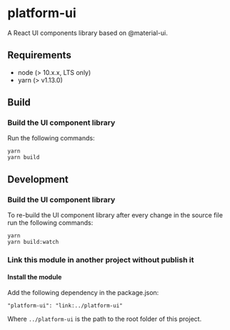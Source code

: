 # platform-ui

A React UI components library based on @material-ui.

## Requirements

* node (> 10.x.x, LTS only)
* yarn (> v1.13.0)

## Build

### Build the UI component library

Run the following commands:

```
yarn
yarn build
```

## Development

### Build the UI component library

To re-build the UI component library after every change in the source file run the following commands:

```
yarn
yarn build:watch
```

### Link this module in another project without publish it

#### Install the module

Add the following dependency in the package.json:

```
"platform-ui": "link:../platform-ui"
```

Where `../platform-ui` is the path to the root folder of this project.

